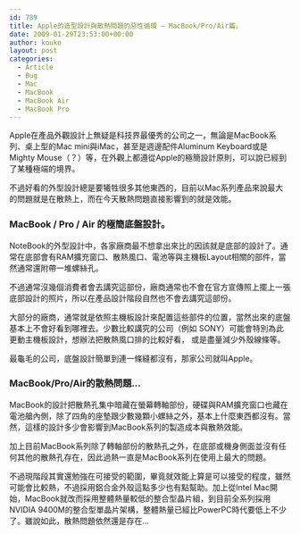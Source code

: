```yaml
---
id: 789
title: Apple的造型設計與散熱問題的惡性循環 — MacBook/Pro/Air篇。
date: 2009-01-29T23:53:00+00:00
author: kouko
layout: post
categories:
  - Article
  - Bug
  - Mac
  - MacBook
  - MacBook Air
  - MacBook Pro
---
```


Apple在產品外觀設計上無疑是科技界最優秀的公司之一，無論是MacBook系列、桌上型的Mac mini與iMac，甚至是週邊配件Aluminum Keyboard或是Mighty Mouse（？）等，在外觀上都遵從Apple的極簡設計原則，可以說已經到了某種極端的境界。

不過好看的外型設計總是要犧牲很多其他東西的，目前以Mac系列產品來說最大的問題就是在散熱上，而在今天散熱問題直接影響到的就是效能。

### MacBook / Pro / Air 的極簡底盤設計。

NoteBook的外型設計中，各家廠商最不想拿出來比的因該就是底部的設計了。通常在底部會有RAM擴充窗口、散熱風口、電池等與主機板Layout相關的部件，當然通常還附帶一堆螺絲孔。

不過通常沒幾個消費者會去講究這部份，廠商通常也不會在官方宣傳照上擺上一張底部設計的照片，所以在產品設計階段自然也不會去講究這部份。

大部分的廠商，通常就是依照主機板設計來配置這些部件的位置，當然出來的底盤基本上不會好看到哪裡去。少數比較講究的公司（例如 SONY）可能會特別為此更動主機板設計，想辦法把散熱風口排的比較好看， 或是盡量減少外殼線條等。

最龜毛的公司，底盤設計簡單到連一條縫都沒有，那家公司就叫Apple。

### MacBook/Pro/Air的散熱問題…

MacBook的設計把散熱孔集中暗藏在螢幕轉軸部份，硬碟與RAM擴充窗口也藏在電池艙內側，除了四角的座墊跟少數幾顆小螺絲之外，基本上什麼東西都沒有。當然，這樣的設計多少會影響到MacBook系列的製造成本與散熱效能。

加上目前MacBook系列除了轉軸部份的散熱孔之外，在底部或機身側面並沒有任何其他的散熱孔存在，因此過熱一直是MacBook系列在使用上最大的問題。

不過現階段其實還勉強在可接受的範圍，畢竟就效能上算是可以接受的程度，雖然可能會比較熱，不過採用鋁合金外殼這點多少也有點幫助。加上從Intel Mac開始，MacBook就改而採用整體熱量較低的整合型晶片組，到目前全系列採用NVIDIA 9400M的整合型單晶片架構，整體熱量已經比PowerPC時代要低上不少了。雖說如此，散熱問題依然還是存在…
